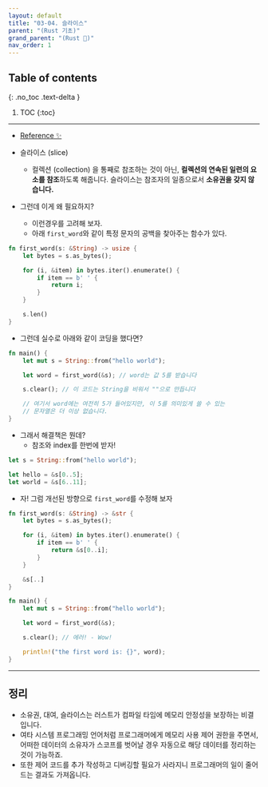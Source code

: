 ```yaml
---
layout: default
title: "03-04. 슬라이스"
parent: "(Rust 기초)"
grand_parent: "(Rust 🦀)"
nav_order: 1
---
```


## Table of contents
{: .no_toc .text-delta }

1. TOC
{:toc}

---

* [Reference ✨](https://doc.rust-kr.org/ch04-03-slices.html)

* 슬라이스 (slice) 
    * 컬렉션 (collection) 을 통째로 참조하는 것이 아닌, **컬렉션의 연속된 일련의 요소를 참조**하도록 해줍니다. 슬라이스는 참조자의 일종으로서 **소유권을 갖지 않습니다.**

* 그런데 이게 왜 필요하지?
    * 이런경우를 고려해 보자.
    * 아래 `first_word`와 같이 특정 문자의 공백을 찾아주는 함수가 있다.

```rust
fn first_word(s: &String) -> usize {
    let bytes = s.as_bytes();

    for (i, &item) in bytes.iter().enumerate() {
        if item == b' ' {
            return i;
        }
    }

    s.len()
}
```

* 그런데 실수로 아래와 같이 코딩을 했다면?

```rust
fn main() {
    let mut s = String::from("hello world");

    let word = first_word(&s); // word는 값 5를 받습니다

    s.clear(); // 이 코드는 String을 비워서 ""으로 만듭니다

    // 여기서 word에는 여전히 5가 들어있지만, 이 5를 의미있게 쓸 수 있는
    // 문자열은 더 이상 없습니다.
}
```

* 그래서 해결책은 뭔데?
    * 참조와 index를 한번에 받자!

```rust
let s = String::from("hello world");

let hello = &s[0..5];
let world = &s[6..11];
```

* 자! 그럼 개선된 방향으로 `first_word`를 수정해 보자

```rust
fn first_word(s: &String) -> &str {
    let bytes = s.as_bytes();

    for (i, &item) in bytes.iter().enumerate() {
        if item == b' ' {
            return &s[0..i];
        }
    }

    &s[..]
}
```

```rust
fn main() {
    let mut s = String::from("hello world");

    let word = first_word(&s);

    s.clear(); // 에러! - Wow!

    println!("the first word is: {}", word);
}
```

---

## 정리

* 소유권, 대여, 슬라이스는 러스트가 컴파일 타임에 메모리 안정성을 보장하는 비결입니다. 
* 여타 시스템 프로그래밍 언어처럼 프로그래머에게 메모리 사용 제어 권한을 주면서, 어떠한 데이터의 소유자가 스코프를 벗어날 경우 자동으로 해당 데이터를 정리하는 것이 가능하죠. 
* 또한 제어 코드를 추가 작성하고 디버깅할 필요가 사라지니 프로그래머의 일이 줄어드는 결과도 가져옵니다.
